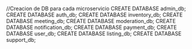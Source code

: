 
//Creacion de DB para cada microservicio
CREATE DATABASE admin_db;
CREATE DATABASE auth_db;
CREATE DATABASE inventory_db;
CREATE DATABASE meeting_db;
CREATE DATABASE moderation_db;
CREATE DATABASE notification_db;
CREATE DATABASE payment_db;
CREATE DATABASE user_db;
CREATE DATABASE listing_db;
CREATE DATABASE support_db;

